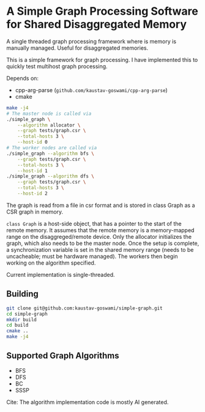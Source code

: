 # A Simple Graph Processing Software for Shared Disaggregated Memory

A single threaded graph processing framework where is memory is manually
managed.
Useful for disaggregated memories.

This is a simple framework for graph processing.
I have implemented this to quickly test multihost graph processing.

Depends on:
* cpp-arg-parse (`github.com/kaustav-goswami/cpp-arg-parse`)
* cmake

```sh
make -j4
# The master node is called via
./simple_graph \
    --algorithm allocator \
    --graph tests/graph.csr \
    --total-hosts 3 \
    --host-id 0
# The worker nodes are called via
./simple_graph --algorithm bfs \
    --graph tests/graph.csr \
    --total-hosts 3 \
    --host-id 1
./simple_graph --algorithm dfs \
    --graph tests/graph.csr \
    --total-hosts 3 \
    --host-id 2
```

The graph is read from a file in csr format and is stored in class Graph as a
CSR graph in memory.

`class Graph` is a host-side object, that has a pointer to the start of the
remote memory.
It assumes that the remote memory is a memory-mapped range on the
disaggreged/remote device.
Only the allocator initializes the graph, which also needs to be the master
node.
Once the setup is complete, a synchronization variable is set in the shared
memory range (needs to be uncacheable; must be hardware managed).
The workers then begin working on the algorithm specified.

Current implementation is single-threaded.

## Building

```sh
git clone git@github.com:kaustav-goswami/simple-graph.git
cd simple-graph
mkdir build
cd build
cmake ..
make -j4
```

## Supported Graph Algorithms

* BFS
* DFS
* BC
* SSSP

Cite: The algorithm implementation code is mostly AI generated.
